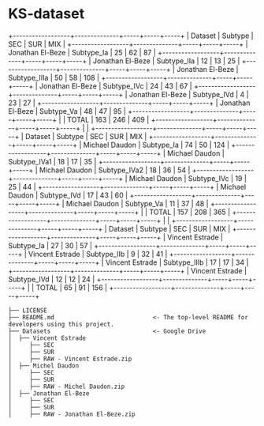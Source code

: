 # KS-dataset


+------------------+--------------+-----+-----+-----+
|      Dataset     |    Subtype   | SEC | SUR | MIX |
+------------------+--------------+-----+-----+-----+
| Jonathan El-Beze |   Subtype_Ia |  25 |  62 |  87 |
+------------------+--------------+-----+-----+-----+
| Jonathan El-Beze |  Subtype_IIa |  12 |  13 |  25 |
+------------------+--------------+-----+-----+-----+
| Jonathan El-Beze | Subtype_IIIa |  50 |  58 | 108 |
+------------------+--------------+-----+-----+-----+
| Jonathan El-Beze |  Subtype_IVc |  24 |  43 |  67 |
+------------------+--------------+-----+-----+-----+
| Jonathan El-Beze |  Subtype_IVd |  4  |  23 |  27 |
+------------------+--------------+-----+-----+-----+
| Jonathan El-Beze |   Subtype_Va |  48 |  47 |  95 |
+------------------+--------------+-----+-----+-----+
|                  |     TOTAL    | 163 | 246 | 409 |
+------------------+--------------+-----+-----+-----+
|                                                   |
+------------------+--------------+-----+-----+-----+
|      Dataset     |    Subtype   | SEC | SUR | MIX |
+------------------+--------------+-----+-----+-----+
|  Michael Daudon  |   Subtype_Ia |  74 |  50 | 124 |
+------------------+--------------+-----+-----+-----+
|  Michael Daudon  | Subtype_IVa1 |  18 |  17 |  35 |
+------------------+--------------+-----+-----+-----+
|  Michael Daudon  | Subtype_IVa2 |  18 |  36 |  54 |
+------------------+--------------+-----+-----+-----+
|  Michael Daudon  |  Subtype_IVc |  19 |  25 |  44 |
+------------------+--------------+-----+-----+-----+
|  Michael Daudon  |  Subtype_IVd |  17 |  43 |  60 |
+------------------+--------------+-----+-----+-----+
|  Michael Daudon  |   Subtype_Va |  11 |  37 |  48 |
+------------------+--------------+-----+-----+-----+
|                  |     TOTAL    | 157 | 208 | 365 |
+------------------+--------------+-----+-----+-----+
|                                                   |
+------------------+--------------+-----+-----+-----+
|      Dataset     |    Subtype   | SEC | SUR | MIX |
+------------------+--------------+-----+-----+-----+
|  Vincent Estrade |   Subtype_Ia |  27 |  30 |  57 |
+------------------+--------------+-----+-----+-----+
|  Vincent Estrade |  Subtype_IIb |  9  |  32 |  41 |
+------------------+--------------+-----+-----+-----+
|  Vincent Estrade | Subtype_IIIb |  17 |  17 |  34 |
+------------------+--------------+-----+-----+-----+
|  Vincent Estrade |  Subtype_IVd |  12 |  12 |  24 |
+------------------+--------------+-----+-----+-----+
|                  |     TOTAL    |  65 |  91 | 156 |
+------------------+--------------+-----+-----+-----+



```nohighlight
├── LICENSE
├── README.md                            <- The top-level README for developers using this project.
├── Datasets                             <- Google Drive
│  ├── Vincent Estrade
│     ├── SEC
│     ├── SUR
│     ├── RAW - Vincent Estrade.zip
│  ├── Michel Daudon
│     ├── SEC
│     ├── SUR
│     ├── RAW - Michel Daudon.zip
│  ├── Jonathan El-Beze
│     ├── SEC
│     ├── SUR
│     ├── RAW - Jonathan El-Beze.zip
```


